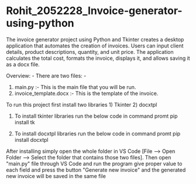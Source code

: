 # Rohit_2052228_Invoice-generator-using-python
The invoice generator project using Python and Tkinter creates a desktop application that automates the creation of invoices. Users can input client details, product descriptions, quantity, and unit price. The application calculates the total cost, formats the invoice, displays it, and allows saving it as a docx file.

Overview: -
There are two files: -

1) main.py :- This is the main file that you will be run.
2) invoice_template.docx :- This is the template of the invoice.

To run this project first install two libraries 1) Tkinter 2) docxtpl

1) To install tkinter libraries run the below code in command promt
   pip install tk

2) To install docxtpl libraries run the below code in command promt
   pip install docxtpl

After installing simply open the whole folder in VS Code [File --> Open Folder --> Select the folder that contains those two files]. Then open "main.py" file through VS Code and run the program give proper value to each field and press the button "Generate new invoice" and the generated new invoice will be saved in the same file
